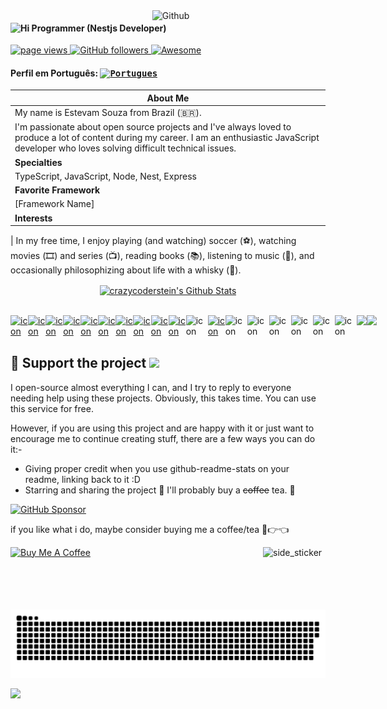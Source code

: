 <img width="55%" align="right" alt="Github" src="https://raw.githubusercontent.com/onimur/.github/master/.resources/git-header.svg" />

<!-- ![](http://github-profile-summary-cards.vercel.app/api/cards/profile-details?username=estevam5s&theme=default) -->

<h4>
  <img src="https://emojis.slackmojis.com/emojis/images/1588866973/8934/hellokittydance.gif?1588866973" alt="Hi" width="42" />
  Programmer (Nestjs Developer)
</h4>
<p align="left">
  <a href="https://github.com/estevam5s">
    <img src="https://komarev.com/ghpvc/?username=estevam5s" alt="page views">
  </a>
  <a href="https://github.com/estevam5s?tab=followers">
    <img alt="GitHub followers" src="https://img.shields.io/github/followers/estevam5s?color=green&logo=github">
  </a>
  <a href="https://github.com/abhisheknaiidu/awesome-github-profile-readme">
    <img alt="Awesome" src="https://awesome.re/mentioned-badge.svg">
  </a>
</p>

#### Perfil em Português: <kbd>[<img title="Portugues" alt="Portugues" src="https://img.icons8.com/color/48/000000/brazil.png" width="22">](https://github.com/estevam5s/estevam5s/blob/main/README.md)</kbd>

| **About Me**                                                                                                                                                                                          |
| ----------------------------------------------------------------------------------------------------------------------------------------------------------------------------------------------------- |
| My name is Estevam Souza from Brazil (🇧🇷).                                                                                                                                                            |
| I'm passionate about open source projects and I've always loved to produce a lot of content during my career. I am an enthusiastic JavaScript developer who loves solving difficult technical issues. |
| **Specialties**                                                                                                                                                                                       |
| TypeScript, JavaScript, Node, Nest, Express                                                                                                                                                           |
| **Favorite Framework**                                                                                                                                                                                |
| [Framework Name]                                                                                                                                                                                      |
| **Interests**                                                                                                                                                                                         |

| In my free time, I enjoy playing (and watching) soccer (⚽️), watching movies (🎞️) and series (📺), reading books (📚), listening to music (🎵), and occasionally philosophizing about life with a whisky (🍺).

<p align="center">
<!-- 	<a href="https://github.com/estevam5s">
		<img align="center" src="https://github-readme-stats.vercel.app/api/top-langs/?username=estevam5s&theme=dracula&langs_count=8&layout=compact&card_width=260&hide=html,scss,makefile,ruby,css,less" alt="My Github" />
	</a>
	<a href="https://github.com/estevam5s">
		<img align="center" src="https://github-readme-stats.vercel.app/api?username=estevam5s&hide=prs&show_icons=true&count_private=true&include_all_commits=true&line_height=29&theme=dracula" alt="crazycoderstein's Github Stats" /> -->
	<a href="https://github.com/estevam5s">
		<img align="center" src="https://streak-stats.demolab.com?user=estevam5s&theme=radical&hide_border=true&border_radius=1&date_format=M%20j%5B%2C%20Y%5D&exclude_days=Sun%2CMon%2CTue%2CWed%2CThu%2CFri%2CSat&card_width=756&stroke=C522EB" alt="crazycoderstein's Github Stats" />
	</a>
</p>
<!-- <p align="center"> -->
<!--   <a href="https://rakesh.web.app/"><img src="https://img.icons8.com/bubbles/50/000000/web.png" alt="Website"/></a> -->
<!-- 	<a href="mailto:estevamsouzalaureth@gmail.com"><img src="https://img.icons8.com/bubbles/50/000000/gmail.png" alt="Gmail"/></a>
	<a href="https://github.com/estevam5s"><img src="https://img.icons8.com/bubbles/50/000000/github.png" alt="Github"/></a>
	<a href="https://www.codechef.com/users/estevamsouza"><img src="https://img.icons8.com/bubbles/50/000000/codechef.png" alt="Codechef"/></a>
	<a href="https://linkedin.com/in/estevam-souza"><img src="https://img.icons8.com/bubbles/50/000000/linkedin.png" alt="LinkedIn"/></a>
	<a href="https://www.twitter.com/@estevamSouza199"><img src="https://img.icons8.com/bubbles/50/000000/twitter-squared.png"/></a> -->
<!-- 	<a href="https://www.youtube.com/channel/UC7V1Gm8V0kRLp_EHB8aDj2A"><img src="https://img.icons8.com/bubbles/50/000000/youtube.png" alt="Youtube"/></a> --></p>

<!-- --- -->

<br />

<!-- ### 🧰 Languages and Tools
 -->
<!-- [![My Skills](https://skillicons.dev/icons?i=nestjs,js,ts,aws,graphql,linux,postgres,reactivex,mongo,express,prisma,docker,apollo,jenkins,pug)](https://skillicons.dev) -->

<div style="display: flex; align-items: flex-start; align: center">
  <tr>
    </td>
    <td align="center" width="35">
      <a href="#macropower-tech">
        <img src="https://techstack-generator.vercel.app/graphql-icon.svg" alt="icon" width="35" height="35" />
      </a>
    </td>
    <td align="center" width="35">
      <a href="#macropower-tech">
        <img src="https://techstack-generator.vercel.app/gatsby-icon.svg" alt="icon" width="35" height="35" />
      </a>
    </td>
    <td align="center" width="35">
      <a href="#macropower-tech">
        <img src="https://techstack-generator.vercel.app/jest-icon.svg" alt="icon" width="35" height="35" />
      </a>
    </td>
    <td align="center" width="35">
      <a href="#macropower-tech">
        <img src="https://techstack-generator.vercel.app/prettier-icon.svg" alt="icon" width="35" height="35" />
      </a>
    </td>
    <td align="center" width="35">
      <a href="#macropower-tech">
        <img src="https://techstack-generator.vercel.app/redux-icon.svg" alt="icon" width="35" height="35" />
      </a>
    </td>
    <td align="center" width="35">
      <a href="#macropower-tech">
        <img src="https://techstack-generator.vercel.app/restapi-icon.svg" alt="icon" width="35" height="35" />
      </a>
    </td>
    <td align="center" width="35">
      <a href="#macropower-tech">
        <img src="https://techstack-generator.vercel.app/nginx-icon.svg" alt="icon" width="35" height="35" />
      </a>
    </td>
    <td align="center" width="35">
      <a href="#macropower-tech">
        <img src="https://techstack-generator.vercel.app/react-icon.svg" alt="icon" width="35" height="35" />
      </a>
    </td>
    <td align="center" width="35">
      <a href="#macropower-tech">
        <img src="https://techstack-generator.vercel.app/java-icon.svg" alt="icon" width="35" height="35" />
      </a>
    </td>
    <td align="center" width="35">
      <a href="#macropower-tech">
        <img src="https://techstack-generator.vercel.app/python-icon.svg" alt="icon" width="35" height="35" />
      </a>
    </td>
    <td align="center" width="35">
        <img src="https://techstack-generator.vercel.app/github-icon.svg" alt="icon" width="35" height="35" />
    </td>
    <td align="center" width="35">
      <a href="#macropower-tech">
        <img src="https://techstack-generator.vercel.app/docker-icon.svg" alt="icon" width="35" height="35" />
      </a>
    </td>
    <td align="center" width="35">
        <img src="https://techstack-generator.vercel.app/js-icon.svg" alt="icon" width="35" height="35" />
    </td>
    <td align="center" width="35">
        <img src="https://techstack-generator.vercel.app/cpp-icon.svg" alt="icon" width="35" height="35" />
    </td>
    <td align="center" width="35">
        <img src="https://techstack-generator.vercel.app/webpack-icon.svg" alt="icon" width="35" height="35" />
    </td>
    <td align="center" width="35">
        <img src="https://techstack-generator.vercel.app/mysql-icon.svg" alt="icon" width="35" height="35" />
    </td>
    <td align="center" width="35">
        <img src="https://techstack-generator.vercel.app/ts-icon.svg" alt="icon" width="35" height="35" />
    </td>
    <td align="center" width="35">
        <img src="https://techstack-generator.vercel.app/aws-icon.svg" alt="icon" width="35" height="35" />
    </td>
    <td align="center" width="35">
    	<img src="https://github.com/Anmol-Baranwal/Cool-GIFs-For-GitHub/assets/74038190/de038172-e903-4951-926c-755878deb0b4" width="35">
    </td>
    <td align="center" width="35">
	<img src="https://github.com/Anmol-Baranwal/Cool-GIFs-For-GitHub/assets/74038190/398b19b1-9aae-4c1f-8bc0-d172a2c08d68" width="35">
    </td>
  </tr>
  <tr>
  </tr>
</div>

<!-- <details>
  <br />
   <summary><b>📊 Stats</b></summary>
<p align="center">
  <img width="42.7%" src="https://awesome-github-stats.azurewebsites.net/user-stats/estevam5s?cardType=github&theme=dracula&Title=FFFFFF&Border=D93BDD&Background=000000&Text=FFFFFF&Ring=DD2C5A" />
  <img width="48%" src="https://github-readme-streak-stats.herokuapp.com/?user=estevam5s&theme=dark" />
</p>
<p align="righ">
   <img width="25%" src="https://github-contribution-stats.vercel.app/api/?username=estevam5s&bg_color=0D1117&color=e05397&line=e05397&point=FFFFFF&hide_border=true&"/> <img width="25%" src="https://raw.githubusercontent.com/estevam5s/github-stats-transparent/output/generated/overview.svg"/> <img width="25%" src="https://raw.githubusercontent.com/estevam5s/github-stats-transparent/output/generated/languages.svg"/>
</p>

<!-- ![Aviortheking's Code::Stats stats](https://codestats-readme.vercel.app/api?username=estevam5s&show_icons=true&theme=dracula) -->

<!-- ![visitors](https://visitor-badge.laobi.icu/badge?page_id=Krishnapro.Krishnapro) -->

<!-- ## 🤝 Feel free to Connect with me :

<a href="mailto:krishnachaurasia1998@gmail.com"> <img src="https://img.shields.io/badge/Gmail-D14836?style=for-the-badge&logo=gmail&logoColor=white" alt="" width="80" height="20"></a>
<a href="https://www.linkedin.com/in/krishna-kumar-759b411a1/"> <img src="https://img.shields.io/badge/LinkedIn-0077B5?style=for-the-badge&logo=linkedin&logoColor=white" alt="" width="80" height="20"></a>
<a href="https://twitter.com/krishnapro_"><img src="https://img.shields.io/badge/Twitter-1DA1F2?style=for-the-badge&logo=twitter&logoColor=white" alt="" width="80" height="20"></a> -->

<!-- [![trophy](https://github-profile-trophy.vercel.app/?username=estevam5s&theme=onedark)](https://github.com/estevam5s/github-profile-trophy) -->
<!--
</details>
 -->

## :sparkling_heart: Support the project <img src="https://github.githubassets.com/images/mona-whisper.gif" />

I open-source almost everything I can, and I try to reply to everyone needing help using these projects. Obviously,
this takes time. You can use this service for free.

However, if you are using this project and are happy with it or just want to encourage me to continue creating stuff, there are a few ways you can do it:-

- Giving proper credit when you use github-readme-stats on your readme, linking back to it :D
- Starring and sharing the project :rocket: I'll probably buy a ~~coffee~~ tea. :tea:

<a href="https://github.com/sponsors/estevam5s" target="_blank"><img height="40" alt="GitHub Sponsor" src = "https://img.shields.io/badge/Sponsor me on GitHub-30363D?style=for-the-badge&logo=GitHub-Sponsors&logoColor=#white"></a>

if you like what i do, maybe consider buying me a coffee/tea 🥺👉👈

<a href="https://www.buymeacoffee.com/estevamsl" target="_blank"><img src="https://cdn.buymeacoffee.com/buttons/v2/default-blue.png" alt="Buy Me A Coffee" style="height: 40px !important;width: 145px !important;" ></a> <img align="right" width=100px height=100px alt="side_sticker" src="https://media.giphy.com/media/TEnXkcsHrP4YedChhA/giphy.gif"/>

<!-- Give a ⭐️ if this project helped you!

<a href="https://www.patreon.com/estevamsouza">
  <img src="https://c5.patreon.com/external/logo/become_a_patron_button@2x.png" width="160">
</a>

<!-- ko-fi icon -->

<!-- <a href="https://ko-fi.com/kfields91" target="_blank">
  <img src="https://cdn.ko-fi.com/cdn/kofi2.png?v=2" alt="Ko-fi" height="41" width="174">
</a> -->

<!-- liberapay icon -->

<!-- <a href="https://liberapay.com/kfields91/donate" target="_blank">
  <img src="https://liberapay.com/assets/widgets/donate.svg" alt="Liberapay" height="41" width="174">
</a>
 -->
<!-- opencollective icon -->

<!-- <a href="https://opencollective.com/kfields91" target="_blank">
  <img src="https://opencollective.com/static/images/become_backer.svg" alt="Open Collective" height="41" width="174">
</a> -->

<!-- issuehunt icon -->

<!-- <a href="https://issuehunt.io/r/kfields91/DevSite" target="_blank">
  <img src="https://issuehunt.io/static/embed/issuehunt-button-v1.svg" alt="IssueHunt" height="41" width="174">
</a> -->

<!-- ![](./profile-3d-contrib/profile-night-rainbow.svg) -->
<!-- ![](https://user-images.githubusercontent.com/73097560/115834477-dbab4500-a447-11eb-908a-139a6edaec5c.gif) -->
<!-- ![pv](https://pageview.vercel.app/?github_user=estevam5s) -->
<p align="center">
  <img src="https://github.com/estevam5s/estevam5s/blob/main/animated/github-contribution-grid-snake-dark.svg" alt="snake"></center>
</p>

![](https://user-images.githubusercontent.com/73097560/115834477-dbab4500-a447-11eb-908a-139a6edaec5c.gif)

